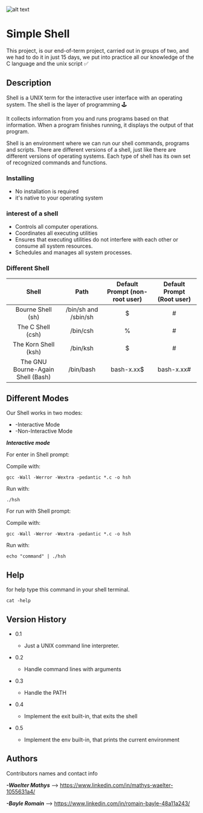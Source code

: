 ![alt text](https://rushhourtimes.com/wp-content/uploads/2022/04/8347f9bc74b893721854374b8df659b6.png)

# Simple Shell

This project, is our end-of-term project, carried out in groups of two, and we had to do it in just 15 days, we put into practice all our knowledge of the C language and the unix script ✅

## Description


Shell is a UNIX term for the interactive user interface with an operating system. The shell is the layer of programming 🕹

It collects information from you and runs programs based on that information. When a program finishes running, it displays the output of that program.

Shell is an environment where we can run our shell commands, programs and scripts. There are different versions of a shell, just like there are different versions of operating systems. Each type of shell has its own set of recognized commands and functions.

### Installing

* No installation is required
* it's native to your operating system

### interest of a shell

* Controls all computer operations.
* Coordinates all executing utilities
* Ensures that executing utilities do not interfere with each other or consume all system resources.
* Schedules and manages all system processes.


### Different Shell

| Shell | Path  | Default Prompt (non-root user)  | Default Prompt (Root user) |
| :---:   | :-: | :-: | :-: |
| Bourne Shell (sh) | /bin/sh and /sbin/sh | $ | # |
| The C Shell (csh) | /bin/csh | % | # |
| The Korn Shell (ksh) | /bin/ksh | $ | # |
| The GNU Bourne-Again Shell (Bash) | /bin/bash | bash-x.xx$ | bash-x.xx# |

## Different Modes

Our Shell works in two modes: 
* -Interactive Mode 
* -Non-Interactive Mode

***Interactive mode***

For enter in Shell prompt:

Compile with:
```
gcc -Wall -Werror -Wextra -pedantic *.c -o hsh
```
Run with:
```
./hsh
```

For run with Shell prompt:

Compile with:
```
gcc -Wall -Werror -Wextra -pedantic *.c -o hsh
```
Run with:
```
echo "command" | ./hsh
```
## Help

for help type this command in your shell terminal.
```
cat -help
```

## Version History

* 0.1
    * Just a UNIX command line interpreter.
    
* 0.2
    * Handle command lines with arguments

* 0.3
    * Handle the PATH

* 0.4
    * Implement the exit built-in, that exits the shell

* 0.5
    * Implement the env built-in, that prints the current environment

## Authors

Contributors names and contact info

***-Waelter Mathys*** --> https://www.linkedin.com/in/mathys-waelter-1055631a4/

***-Bayle Romain*** --> https://www.linkedin.com/in/romain-bayle-48a11a243/
